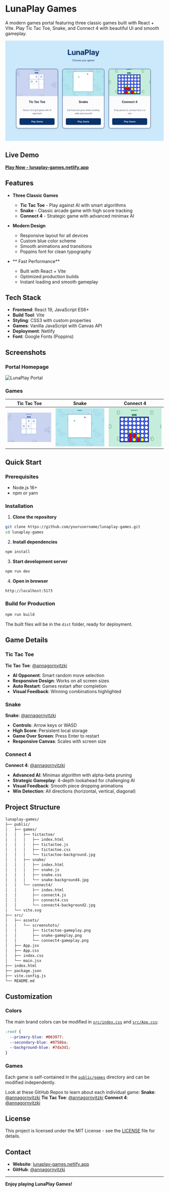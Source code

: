 # LunaPlay Games

A modern games portal featuring three classic games built with React + Vite. Play Tic Tac Toe, Snake, and Connect 4 with beautiful UI and smooth gameplay.

<div align="center">
  <img src="https://github.com/annagornyitzki/lunaplay/blob/main/lunaplay.png?raw=true" width="550"/>
</div>

## Live Demo

**[Play Now - lunaplay-games.netlify.app](https://lunaplay-games.netlify.app/)**

## Features

- **Three Classic Games**
  - **Tic Tac Toe** - Play against AI with smart algorithms
  - **Snake** - Classic arcade game with high score tracking
  - **Connect 4** - Strategic game with advanced minimax AI

- **Modern Design**
  - Responsive layout for all devices
  - Custom blue color scheme
  - Smooth animations and transitions
  - Poppins font for clean typography

- ** Fast Performance**
  - Built with React + Vite
  - Optimized production builds
  - Instant loading and smooth gameplay

## Tech Stack

- **Frontend**: React 19, JavaScript ES6+
- **Build Tool**: Vite
- **Styling**: CSS3 with custom properties
- **Games**: Vanilla JavaScript with Canvas API
- **Deployment**: Netlify
- **Font**: Google Fonts (Poppins)

## Screenshots

### Portal Homepage
![LunaPlay Portal](./docs/portal-screenshot.png)

### Games
| Tic Tac Toe | Snake | Connect 4 |
|-------------|-------|-----------|
| ![Tic Tac Toe](./src/assets/screenshots/tictactoe-gameplay.png) | ![Snake](./src/assets/screenshots/snake-gameplay.png) | ![Connect 4](./src/assets/screenshots/connect4-gameplay.png) |

## Quick Start

### Prerequisites
- Node.js 16+ 
- npm or yarn

### Installation

1. **Clone the repository**
```bash
git clone https://github.com/yourusername/lunaplay-games.git
cd lunaplay-games
```

2. **Install dependencies**
```bash
npm install
```

3. **Start development server**
```bash
npm run dev
```

4. **Open in browser**
```
http://localhost:5173
```

### Build for Production

```bash
npm run build
```

The built files will be in the `dist` folder, ready for deployment.

## Game Details

### Tic Tac Toe
**Tic Tac Toe**: [@annagornyitzki](https://github.com/annagornyitzki/tictactoe)
- **AI Opponent**: Smart random move selection
- **Responsive Design**: Works on all screen sizes
- **Auto Restart**: Games restart after completion
- **Visual Feedback**: Winning combinations highlighted

### Snake
**Snake**: [@annagornyitzki](https://github.com/annagornyitzki/snake)
- **Controls**: Arrow keys or WASD
- **High Score**: Persistent local storage
- **Game Over Screen**: Press Enter to restart
- **Responsive Canvas**: Scales with screen size

### Connect 4
**Connect 4**: [@annagornyitzki](https://github.com/annagornyitzki/connect4)
- **Advanced AI**: Minimax algorithm with alpha-beta pruning
- **Strategic Gameplay**: 4-depth lookahead for challenging AI
- **Visual Feedback**: Smooth piece dropping animations
- **Win Detection**: All directions (horizontal, vertical, diagonal)

## Project Structure

```
lunaplay-games/
├── public/
│   ├── games/
│   │   ├── tictactoe/
│   │   │   ├── index.html
│   │   │   ├── tictactoe.js
│   │   │   ├── tictactoe.css
│   │   │   └── tictactoe-background.jpg
│   │   ├── snake/
│   │   │   ├── index.html
│   │   │   ├── snake.js
│   │   │   ├── snake.css
│   │   │   └── snake-background4.jpg
│   │   └── connect4/
│   │       ├── index.html
│   │       ├── connect4.js
│   │       ├── connect4.css
│   │       └── connect4-background2.jpg
│   └── vite.svg
├── src/
│   ├── assets/
│   │   └── screenshots/
│   │       ├── tictactoe-gameplay.png
│   │       ├── snake-gameplay.png
│   │       └── connect4-gameplay.png
│   ├── App.jsx
│   ├── App.css
│   ├── index.css
│   └── main.jsx
├── index.html
├── package.json
├── vite.config.js
└── README.md
```

## Customization

### Colors
The main brand colors can be modified in [`src/index.css`](src/index.css) and [`src/App.css`](src/App.css):

```css
:root {
  --primary-blue: #063977;
  --secondary-blue: #0758ba;
  --background-blue: #7da3d1;
}
```

### Games
Each game is self-contained in the [`public/games`](public/games) directory and can be modified independently.

Look at these GitHub Repos to learn about each individual game:
**Snake**: [@annagornyitzki](https://github.com/annagornyitzki/snake)
**Tic Tac Toe**: [@annagornyitzki](https://github.com/annagornyitzki/tictactoe)
**Connect 4**: [@annagornyitzki](https://github.com/annagornyitzki/connect4)


## License

This project is licensed under the MIT License - see the [LICENSE](LICENSE) file for details.

## Contact

- **Website**: [lunaplay-games.netlify.app](https://lunaplay-games.netlify.app/)
- **GitHub**: [@annagornyitzki](https://github.com/annagornyitzki)

---

**Enjoy playing LunaPlay Games!**
